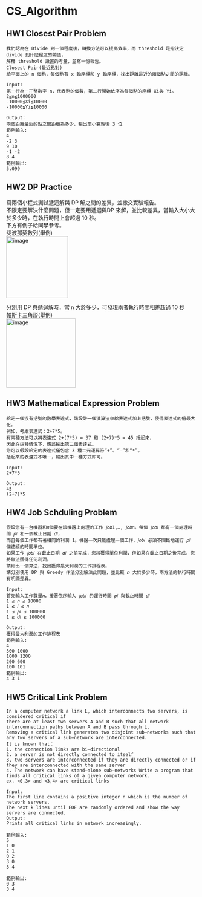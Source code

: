 # CS_Algorithm

## HW1 Closest Pair Problem
```
我們認為在 Divide 到一個程度後，轉換方法可以提高效率，而 threshold 是指決定 divide 到什麼程度的閥值，
解釋 threshold 設置的考量，並寫一份報告。
Closest Pair(最近點對)
給平面上的 n 個點，每個點有 x 軸座標和 y 軸座標，找出距離最近的兩個點之間的距離。

Input:
第一行為一正整數字 n，代表點的個數，第二行開始依序為每個點的座標 Xi與 Yi。
2≦n≦1000000
-10000≦Xi≦10000
-10000≦Yi≦10000

Output:
兩個距離最近的點之間距離為多少，輸出至小數點後 3 位
範例輸入:
4
-2 3
9 10
-1 -2
8 4
範例輸出:
5.099
```

## HW2 DP Practice

寫兩個小程式測試遞迴解與 DP 解之間的差異，並繳交實驗報告。  
不限定要解決什麼問題，但一定要用遞迴與DP 來解，並比較差異，當輸入大小大於多少時，在執行時間上會超過 10 秒。  
下方有例子給同學參考。  
斐波那契數列(舉例)  
<img width="163" alt="image" src="https://user-images.githubusercontent.com/83395975/170962398-1a4c2127-1e07-4d9a-85fb-3f62fe557f18.png"> 

分別用 DP 與遞迴解時，當 n 大於多少，可發現兩者執行時間相差超過 10 秒  
帕斯卡三角形(舉例)  
<img width="183" alt="image" src="https://user-images.githubusercontent.com/83395975/170962419-83b3577f-ee11-4b0f-a19a-ccd3671998fe.png">


## HW3 Mathematical Expression Problem
```
給定一個沒有括號的數學表達式，請設計一個演算法來給表達式加上括號，使得表達式的值最大化。
例如，考慮表達式：2+7*5。
有兩種方法可以將表達式 2+(7*5) = 37 和 (2+7)*5 = 45 括起來，
因此在這種情況下，應該輸出第二個表達式。
您可以假設給定的表達式僅包含 3 種二元運算符“+”、“-”和“*”。
括起來的表達式不唯一，輸出其中一種方式即可。

Input:
2+7*5

Output:
45
(2+7)*5
```

## HW4 Job Schduling Problem
```
假設您有一台機器和𝑛個要在該機器上處理的工作 𝑗𝑜𝑏1,…, 𝑗𝑜𝑏𝑛。每個 𝑗𝑜𝑏𝑖 都有一個處理時間 𝑝𝑖 和一個截止日期 𝑑𝑖，
而且每個工作都有著相同的利潤 1。機器一次只能處理一個工作，𝑗𝑜𝑏𝑖 必須不間斷地運行 𝑝𝑖 個連續的時間單位。
如果工作 𝑗𝑜𝑏𝑖 在截止日期 𝑑𝑖 之前完成，您將獲得單位利潤，但如果在截止日期之後完成，您將無法獲得任何利潤。
請給出一個算法，找出獲得最大利潤的工作排程表。
請分別使用 DP 與 Greedy 作法分別解決此問題，並比較 𝒏 大於多少時，兩方法的執行時間有明顯差異。

Input:
首先輸入工作數量𝑛，接著依序輸入 𝑗𝑜𝑏𝑖 的運行時間 𝑝𝑖 與截止時間 𝑑𝑖
1 ≤ 𝑛 ≤ 10000
1 ≤ 𝑖 ≤ 𝑛
1 ≤ 𝑝𝑖 ≤ 100000
1 ≤ 𝑑𝑖 ≤ 100000

Output:
獲得最大利潤的工作排程表
範例輸入:
4
300 1000
1000 1200
200 600
100 101
範例輸出:
4 3 1
```
## HW5 Critical Link Problem
```
In a computer network a link L, which interconnects two servers, is considered critical if 
there are at least two servers A and B such that all network interconnection paths between A and B pass through L. 
Removing a critical link generates two disjoint sub–networks such that any two servers of a sub–network are interconnected.
It is known that：
1. the connection links are bi–directional
2. a server is not directly connected to itself
3. two servers are interconnected if they are directly connected or if they are interconnected with the same server
4. The network can have stand–alone sub–networks Write a program that finds all critical links of a given computer network.
ex. <0,3> and <3,4> are critical links

Input: 
The first line contains a positive integer n which is the number of network servers.
The next k lines until EOF are randomly ordered and show the way servers are connected.
Output: 
Prints all critical links in network increasingly.
 
範例輸入: 
5
1 0
2 1
0 2
3 0
3 4

範例輸出: 
0 3
3 4
```
